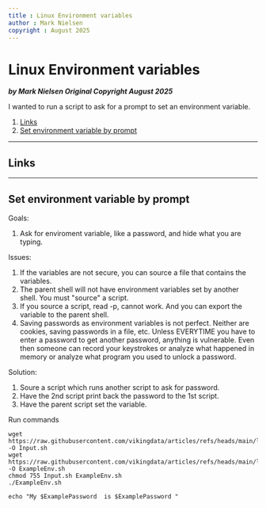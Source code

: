 ```yaml
---
title : Linux Environment variables
author : Mark Nielsen
copyright : August 2025
---
```



 Linux Environment variables
==============================

_**by Mark Nielsen
Original Copyright August 2025**_

I wanted to run a script to ask for a prompt to set an environment variable. 

1. [Links](#links)
2. [Set environment variable by prompt](#s)

* * *

<a name=links></a>Links
-----

* * *
<a name=mul></a>Set environment variable by prompt
-----

Goals:
1. Ask for enviroment variable, like a password, and hide what you are typing.

Issues:
1. If the variables are not secure, you can source
a file that contains the variables.
2. The parent shell will not have environment variables set by another shell.
You must "source" a script.
3. If you source a script, read -p, cannot work. And you can export the
variable to the parent shell.
4. Saving passwords as environment variables is not perfect. Neither are
cookies, saving passwords in a file, etc. Unless EVERYTIME you have to enter
a password to get another password, anything is vulnerable. Even then someone
can record your keystrokes or analyze what happened in memory or analyze
what program you used to unlock a password. 


Solution:
1. Soure a script which runs another script to ask for password.
2. Have the 2nd script print back the password to the 1st script.
3. Have the parent script set the variable.

Run commands

```
wget https://raw.githubusercontent.com/vikingdata/articles/refs/heads/main/linux/env_variables/Input.txt -O Input.sh
wget https://raw.githubusercontent.com/vikingdata/articles/refs/heads/main/linux/env_variables/ExampleEnv.txt -O ExampleEnv.sh
chmod 755 Input.sh ExampleEnv.sh
./ExampleEnv.sh

echo "My $ExamplePassword  is $ExamplePassword "
```